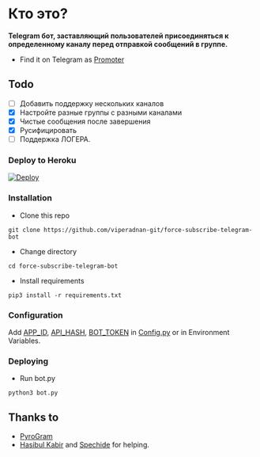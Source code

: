 # Кто это?
**Telegram бот, заставляющий пользователей присоединяться к определенному каналу перед отправкой сообщений в группе.**
- Find it on Telegram as [Promoter](https://t.me/ForceSubscribeBot)

## Todo
- [ ] Добавить поддержку нескольких каналов
- [X] Настройте разные группы с разными каналами
- [X] Чистые сообщения после завершения
- [X] Русифицировать
- [ ] Поддержка ЛОГЕРА.

### Deploy to Heroku
[![Deploy](https://www.herokucdn.com/deploy/button.svg)](https://heroku.com/deploy?template=https://github.com/HabDV/force-subscribe)


### Installation
- Clone this repo
```
git clone https://github.com/viperadnan-git/force-subscribe-telegram-bot
```
- Change directory
```
cd force-subscribe-telegram-bot
```
- Install requirements
```
pip3 install -r requirements.txt
```

### Configuration
Add [APP_ID](https://my.telegram.org/apps), [API_HASH](https://my.telegram.org/apps), [BOT_TOKEN](https://t.me/botfather) in [Config.py](Config.py) or in Environment Variables.

### Deploying
- Run bot.py
```
python3 bot.py
```

## Thanks to
- [PyroGram](https://PyroGram.org)
- [Hasibul Kabir](https://GitHub.com/hasibulkabir) and [Spechide](https://GitHub.com/spechide) for helping.
